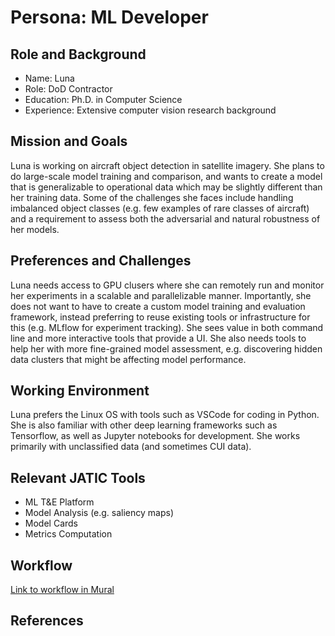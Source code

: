 # Persona: ML Developer

## Role and Background

<!--What's their name and role?-->
<!--What's their experience with AI, AI T&E, or other relevant domains? What other skills do they bring to the table?-->

- Name: Luna
- Role: DoD Contractor
- Education: Ph.D. in Computer Science
- Experience: Extensive computer vision research background

## Mission and Goals

<!--What is the mission that they are working on?-->
<!--What is the AI modality and use case(s) that they are working on?-->
<!--What are the models and/or datasets that they are working with?>
<!--What is their role on this project? What task are they trying to achieve?-->

Luna is working on aircraft object detection in satellite imagery. She plans to do large-scale model training and comparison, and wants to create a model that is generalizable to operational data which may be slightly different than her training data. Some of the challenges she faces include handling imbalanced object classes (e.g. few examples of rare classes of aircraft) and a requirement to assess both the adversarial and natural robustness of her models.

## Preferences and Challenges

<!--How do they interact with technology? -->
<!--What are their typical behaviors, preferences, and struggles?-->

Luna needs access to GPU clusers where she can remotely run and monitor her experiments in a scalable and parallelizable manner. Importantly, she does not want to have to create a custom model training and evaluation framework, instead preferring to reuse existing tools or infrastructure for this (e.g. MLflow for experiment tracking). She sees value in both command line and more interactive tools that provide a UI. She also needs tools to help her with more fine-grained model assessment, e.g. discovering hidden data clusters that might be affecting model performance.

## Working Environment

<!--What environment are they performing their mission in?-->
<!--What OS? System tybe? Classification level?-->
<!--What other tools are they using? How must other tools integrate with them?-->

Luna prefers the Linux OS with tools such as VSCode for coding in Python. She is also familiar with other deep learning frameworks such as Tensorflow, as well as Jupyter notebooks for development. She works primarily with unclassified data (and sometimes CUI data).

## Relevant JATIC Tools

<!--Which JATIC tools or functionalities may be of interest to them?-->

* ML T&E Platform
* Model Analysis (e.g. saliency maps)
* Model Cards
* Metrics Computation

## Workflow

<!--Given this persona, construct a workflow, mapping out its various steps-->
<!--Feel free to refine and copy over the workflow diagram from MURAL as an image-->

[Link to workflow in Mural](https://app.mural.co/t/ecis6578/m/ecis6578/1684176213416/a46fdab86d52a0891ebb89a51c8d7f1273fbde0c?sender=988434eb-60e7-478c-8883-76175b8110c7)

## References

<!--If applicable, list any references for this persona, including generic references and specific DoD user groups who may be represented within this persona-->
